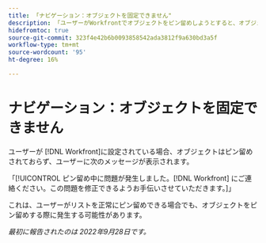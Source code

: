 ```yaml
---
title: 「ナビゲーション：オブジェクトを固定できません"
description: 「ユーザーがWorkfrontでオブジェクトをピン留めしようとすると、オブジェクトはピン留めされず、次のメッセージが表示されます。ピン留め中に問題が発生しました。 Workfrontに連絡してください。
hidefromtoc: true
source-git-commit: 323f4e42b6b0093858542ada3812f9a630bd3a5f
workflow-type: tm+mt
source-wordcount: '95'
ht-degree: 16%

---
```



# ナビゲーション：オブジェクトを固定できません

ユーザーが [!DNL Workfront]に設定されている場合、オブジェクトはピン留めされておらず、ユーザーに次のメッセージが表示されます。

「[!UICONTROL ピン留め中に問題が発生しました。[!DNL Workfront] にご連絡ください。この問題を修正できるようお手伝いさせていただきます。]」

これは、ユーザーがリストを正常にピン留めできる場合でも、オブジェクトをピン留めする際に発生する可能性があります。

_最初に報告されたのは 2022年9月28日です。_

